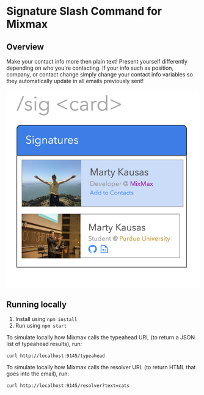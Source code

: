 # Signature Slash Command for Mixmax

## Overview
Make your contact info more then plain text!
Present yourself differently depending on who you're contacting.
If your info such as position, company, or contact change simply change your contact info variables so they automatically update in all emails previously sent! 

![alt tag](https://raw.githubusercontent.com/mkausas/Mixmax-Sig-Command/master/assets/design.png "Design")

## Running locally

1. Install using `npm install`
2. Run using `npm start`

To simulate locally how Mixmax calls the typeahead URL (to return a JSON list of typeahead results), run:

```
curl http://localhost:9145/typeahead
```

To simulate locally how Mixmax calls the resolver URL (to return HTML that goes into the email), run:

```
curl http://localhost:9145/resolver?text=cats
```

